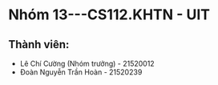 # Nhóm 13---CS112.KHTN - UIT
## Thành viên: 
- Lê Chí Cường (Nhóm trưởng) - 21520012
- Đoàn Nguyễn Trần Hoàn - 21520239
